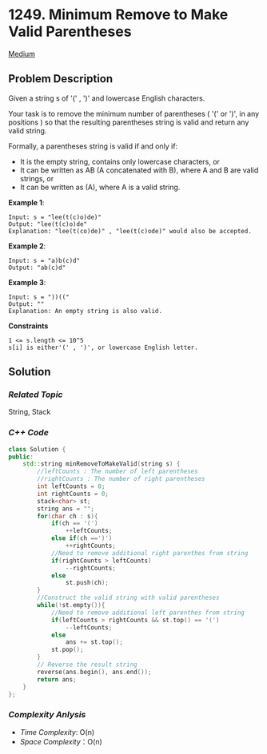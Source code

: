 # 1249. Minimum Remove to Make Valid Parentheses
[Medium](https://leetcode.com/problems/minimum-remove-to-make-valid-parentheses/description/)

## Problem Description

Given a string s of '(' , ')' and lowercase English characters.

Your task is to remove the minimum number of parentheses ( '(' or ')', in any positions ) so that the resulting parentheses string is valid and return any valid string.

Formally, a parentheses string is valid if and only if:

  - It is the empty string, contains only lowercase characters, or
  - It can be written as AB (A concatenated with B), where A and B are valid strings, or
  - It can be written as (A), where A is a valid string.

**Example 1**:
```
Input: s = "lee(t(c)o)de)"
Output: "lee(t(c)o)de"
Explanation: "lee(t(co)de)" , "lee(t(c)ode)" would also be accepted.
```
**Example 2**:
```
Input: s = "a)b(c)d"
Output: "ab(c)d"
```
**Example 3**:
```
Input: s = "))(("
Output: ""
Explanation: An empty string is also valid.
```

**Constraints**
```
1 <= s.length <= 10^5
s[i] is either'(' , ')', or lowercase English letter.
```

## Solution

### _Related Topic_
   String, Stack

### _C++ Code_
```cpp
class Solution {
public:
    std::string minRemoveToMakeValid(string s) {
        //leftCounts : The number of left parentheses
        //rightCounts : The number of right parentheses
        int leftCounts = 0;
        int rightCounts = 0;
        stack<char> st;
        string ans = "";
        for(char ch : s){
            if(ch == '(')
                ++leftCounts;
            else if(ch ==')')
                ++rightCounts;
            //Need to remove additional right parenthes from string
            if(rightCounts > leftCounts)
                --rightCounts;
            else
                st.push(ch);
        }
        //Construct the valid string with valid parentheses
        while(!st.empty()){
            //Need to remove additional left parenthes from string
            if(leftCounts > rightCounts && st.top() == '(')
                --leftCounts;
            else
                ans += st.top();
            st.pop();
        }
        // Reverse the result string
        reverse(ans.begin(), ans.end());
        return ans;
    }
};
```

### _Complexity Anlysis_
- _Time Complexity_: O(n)
- _Space Complexity_：O(n)


